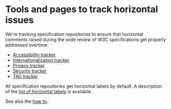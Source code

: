 Tools and pages to track horizontal issues
==============================

We're tracking specification repositories to ensure that horizontal comments raised during
the wide review of W3C specifications get properly addressed overtime.

* [Accessibility tracker](https://w3c.github.io/horizontal-issue-tracker/?repo=w3c/a11y-review)
* [Internationalization tracker](https://w3c.github.io/horizontal-issue-tracker/?repo=w3c/i18n-activity)
* [Privacy tracker](https://w3c.github.io/horizontal-issue-tracker/?repo=w3cping/tracking-issues)
* [Security tracker](https://w3c.github.io/horizontal-issue-tracker/?repo=w3c/security-review)
* [TAG tracker](https://w3c.github.io/horizontal-issue-tracker/?repo=w3ctag/tracking-issues)

All specification repositories get horizontal labels by default. A description of the [list of horizontal labels](https://w3c.github.io/issue-metadata.html#horizontal-reviews) is available.

See also the [how to](docs/HOWTO.md).
